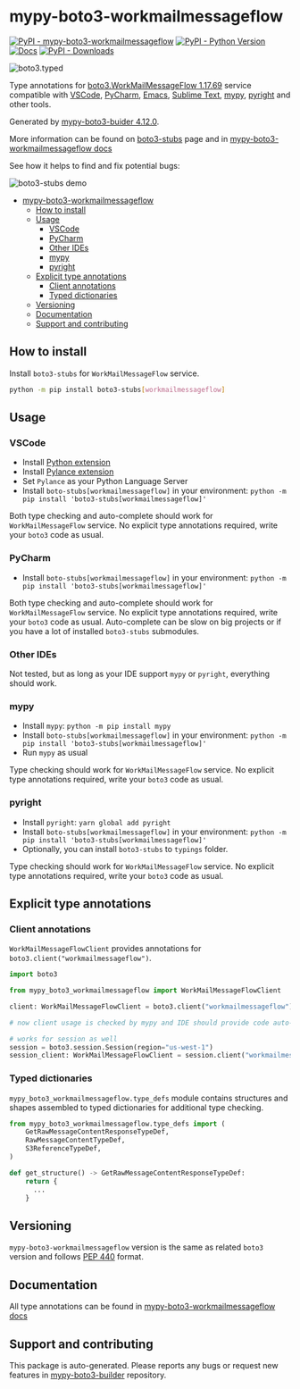 # mypy-boto3-workmailmessageflow<a id="mypy-boto3-workmailmessageflow"></a>

[![PyPI - mypy-boto3-workmailmessageflow](https://img.shields.io/pypi/v/mypy-boto3-workmailmessageflow.svg?color=blue)](https://pypi.org/project/mypy-boto3-workmailmessageflow)
[![PyPI - Python Version](https://img.shields.io/pypi/pyversions/mypy-boto3-workmailmessageflow.svg?color=blue)](https://pypi.org/project/mypy-boto3-workmailmessageflow)
[![Docs](https://img.shields.io/readthedocs/mypy-boto3-builder.svg?color=blue)](https://mypy-boto3-builder.readthedocs.io/)
[![PyPI - Downloads](https://img.shields.io/pypi/dw/mypy-boto3-workmailmessageflow?color=blue)](https://pypistats.org/packages/mypy-boto3-workmailmessageflow)

![boto3.typed](https://github.com/vemel/mypy_boto3_builder/raw/master/logo.png)

Type annotations for
[boto3.WorkMailMessageFlow 1.17.69](https://boto3.amazonaws.com/v1/documentation/api/1.17.69/reference/services/workmailmessageflow.html#WorkMailMessageFlow)
service compatible with [VSCode](https://code.visualstudio.com/),
[PyCharm](https://www.jetbrains.com/pycharm/),
[Emacs](https://www.gnu.org/software/emacs/),
[Sublime Text](https://www.sublimetext.com/),
[mypy](https://github.com/python/mypy),
[pyright](https://github.com/microsoft/pyright) and other tools.

Generated by
[mypy-boto3-buider 4.12.0](https://github.com/vemel/mypy_boto3_builder).

More information can be found on
[boto3-stubs](https://pypi.org/project/boto3-stubs/) page and in
[mypy-boto3-workmailmessageflow docs](https://vemel.github.io/boto3_stubs_docs/mypy_boto3_workmailmessageflow/)

See how it helps to find and fix potential bugs:

![boto3-stubs demo](https://github.com/vemel/mypy_boto3_builder/raw/master/demo.gif)

- [mypy-boto3-workmailmessageflow](#mypy-boto3-workmailmessageflow)
  - [How to install](#how-to-install)
  - [Usage](#usage)
    - [VSCode](#vscode)
    - [PyCharm](#pycharm)
    - [Other IDEs](#other-ides)
    - [mypy](#mypy)
    - [pyright](#pyright)
  - [Explicit type annotations](#explicit-type-annotations)
    - [Client annotations](#client-annotations)
    - [Typed dictionaries](#typed-dictionaries)
  - [Versioning](#versioning)
  - [Documentation](#documentation)
  - [Support and contributing](#support-and-contributing)

## How to install<a id="how-to-install"></a>

Install `boto3-stubs` for `WorkMailMessageFlow` service.

```bash
python -m pip install boto3-stubs[workmailmessageflow]
```

## Usage<a id="usage"></a>

### VSCode<a id="vscode"></a>

- Install
  [Python extension](https://marketplace.visualstudio.com/items?itemName=ms-python.python)
- Install
  [Pylance extension](https://marketplace.visualstudio.com/items?itemName=ms-python.vscode-pylance)
- Set `Pylance` as your Python Language Server
- Install `boto-stubs[workmailmessageflow]` in your environment:
  `python -m pip install 'boto3-stubs[workmailmessageflow]'`

Both type checking and auto-complete should work for `WorkMailMessageFlow`
service. No explicit type annotations required, write your `boto3` code as
usual.

### PyCharm<a id="pycharm"></a>

- Install `boto-stubs[workmailmessageflow]` in your environment:
  `python -m pip install 'boto3-stubs[workmailmessageflow]'`

Both type checking and auto-complete should work for `WorkMailMessageFlow`
service. No explicit type annotations required, write your `boto3` code as
usual. Auto-complete can be slow on big projects or if you have a lot of
installed `boto3-stubs` submodules.

### Other IDEs<a id="other-ides"></a>

Not tested, but as long as your IDE support `mypy` or `pyright`, everything
should work.

### mypy<a id="mypy"></a>

- Install `mypy`: `python -m pip install mypy`
- Install `boto-stubs[workmailmessageflow]` in your environment:
  `python -m pip install 'boto3-stubs[workmailmessageflow]'`
- Run `mypy` as usual

Type checking should work for `WorkMailMessageFlow` service. No explicit type
annotations required, write your `boto3` code as usual.

### pyright<a id="pyright"></a>

- Install `pyright`: `yarn global add pyright`
- Install `boto-stubs[workmailmessageflow]` in your environment:
  `python -m pip install 'boto3-stubs[workmailmessageflow]'`
- Optionally, you can install `boto3-stubs` to `typings` folder.

Type checking should work for `WorkMailMessageFlow` service. No explicit type
annotations required, write your `boto3` code as usual.

## Explicit type annotations<a id="explicit-type-annotations"></a>

### Client annotations<a id="client-annotations"></a>

`WorkMailMessageFlowClient` provides annotations for
`boto3.client("workmailmessageflow")`.

```python
import boto3

from mypy_boto3_workmailmessageflow import WorkMailMessageFlowClient

client: WorkMailMessageFlowClient = boto3.client("workmailmessageflow")

# now client usage is checked by mypy and IDE should provide code auto-complete

# works for session as well
session = boto3.session.Session(region="us-west-1")
session_client: WorkMailMessageFlowClient = session.client("workmailmessageflow")
```

### Typed dictionaries<a id="typed-dictionaries"></a>

`mypy_boto3_workmailmessageflow.type_defs` module contains structures and
shapes assembled to typed dictionaries for additional type checking.

```python
from mypy_boto3_workmailmessageflow.type_defs import (
    GetRawMessageContentResponseTypeDef,
    RawMessageContentTypeDef,
    S3ReferenceTypeDef,
)

def get_structure() -> GetRawMessageContentResponseTypeDef:
    return {
      ...
    }
```

## Versioning<a id="versioning"></a>

`mypy-boto3-workmailmessageflow` version is the same as related `boto3` version
and follows [PEP 440](https://www.python.org/dev/peps/pep-0440/) format.

## Documentation<a id="documentation"></a>

All type annotations can be found in
[mypy-boto3-workmailmessageflow docs](https://vemel.github.io/boto3_stubs_docs/mypy_boto3_workmailmessageflow/)

## Support and contributing<a id="support-and-contributing"></a>

This package is auto-generated. Please reports any bugs or request new features
in [mypy-boto3-builder](https://github.com/vemel/mypy_boto3_builder/issues/)
repository.
